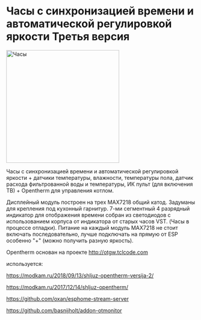 Часы с синхронизацией времени и автоматической регулировкой яркости 
Третья версия
========================


<img src="https://github.com/ananyevgv/Esphome-clock-NTP/blob/main/clock-3/3.jpg" height="300" alt="Часы">

Часы с синхронизацией времени и автоматической регулировкой яркости + датчики температуры, влажности, температуры пола, датчик расхода фильтрованной воды и температуры, ИК пульт (для включения ТВ) + Opentherm для управления котлом.

Дисплейный модуль построен на трех MAX7218 общий катод. Задуманы для крепления под кухонный гарнитур. 
7-ми сегментный 4 разрядный индикатор для отображения времени собран из светодиодов с использованием корпуса от индикатора от старых часов VST. (Часы в процессе отладки). Питание на каждый модуль MAX7218 не стоит включать последовательно, лучше подключать на прямую от ESP особенно "+" (можно получить разную яркость).

Opentherm основан на проекте http://otgw.tclcode.com

используется:

https://modkam.ru/2018/09/13/shljuz-opentherm-versija-2/

https://modkam.ru/2017/12/14/shljuz-opentherm/

https://github.com/oxan/esphome-stream-server

https://github.com/basnijholt/addon-otmonitor
